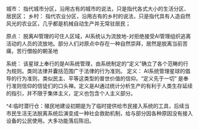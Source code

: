 城市： 指代城市分区，沿用古有的城市的说法，只是指代各式大小的生活分区、居民区；
乡村： 指代农业分区，沿用古有的乡村的说法，只是指代具有人造自然风光的农业区，几乎都是机械自动生产并无常驻居民；

原点： 脱离AI管理的可住人区域，AI系统认为流放地-对拒绝接受AI管理组织逃离活动的人员的流放地。部分人们对原点中存在一种自然崇拜，居然是脱离当前苦痛，苦行僧般的朝圣地

系统： 该星球上奉行的是AI系统管理，由系统制定的“定义”确立了各个范畴的行为规则。类同法律并囊括范围广于法律的行为准则。
定义： AI系统管理星球的倡导的行为准则，类似民主、平等这类型的普世价值的信仰。“定义先于一切” 是奉行准则信仰的信徒们的口头禅。定义是AI通过统计分析生产的有利于人类生存延续的指引，并不限于集体主义，定义也包含个人主义部分。

^4:临时潜行仓：殖民地建设初期是为了临时提供给市民接入系统的工具，后续当市民生活无法脱离系统后演变成一种社会救助机制，给与部分因各种原因没有接入设备的公民使用。大多功能落后陈旧。